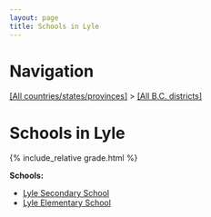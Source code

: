 ```yaml
---
layout: page
title: Schools in Lyle
---
```

# Navigation

[[All countries/states/provinces]](../..) > [[All B.C. districts]](..)

# Schools in Lyle

{% include_relative grade.html %}

**Schools:**

- [Lyle Secondary School](Lyle_Secondary_School.md)
- [Lyle Elementary School](Lyle_Elementary_School.md)

